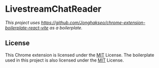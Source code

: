 # LivestreamChatReader

*This project uses https://github.com/Jonghakseo/chrome-extension-boilerplate-react-vite as a boilerplate.*

## License

This Chrome extension is licensed under the [MIT](LICENSE) License. The boilerplate used in this project is also licensed under the [MIT](LICENSE.boilerplate) License.
